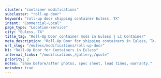 ```yaml
---
cluster: "container modifications"
subcluster: "roll-up door"
keyword: "roll-up door shipping container Euless, TX"
intent: "Commercial-Local"
page_type: "Location-Service"
city: "Euless, TX"
title_tag: "Roll-Up Door container mods in Euless | LC Container"
meta_description: "Roll-Up Door for shipping containers in Euless, TX. Local fabrication & pro install. LC Container — Since 2003. Get a quote."
url_slug: "/euless/modifications/roll-up-door"
h1: "Roll-Up Door for Containers in Euless"
internal_links: "/modifications,/gallery,/quote"
priority: 2
notes: "Show before/after photos, spec sheet, lead times, warranty."
noindex: true
---
```


<!-- TODO: Add unique city/inventory copy, images, and internal links here. -->
